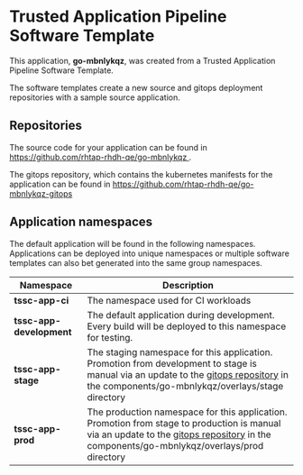 # Trusted Application Pipeline Software Template

This application, **go-mbnlykqz**, was created from a Trusted Application Pipeline Software Template.

The software templates create a new source and gitops deployment repositories with a sample source application. 

## Repositories

The source code for your application can be found in [https://github.com/rhtap-rhdh-qe/go-mbnlykqz ](https://github.com/rhtap-rhdh-qe/go-mbnlykqz ).
 
The gitops repository, which contains the kubernetes manifests for the application can be found in 
[https://github.com/rhtap-rhdh-qe/go-mbnlykqz-gitops ](https://github.com/rhtap-rhdh-qe/go-mbnlykqz-gitops ) 

## Application namespaces 

The default application will be found in the following namespaces. Applications can be deployed into unique namespaces or multiple software templates can also bet generated into the same group namespaces.  

|  Namespace   |  Description   |  
| -------- | -------- |
| **tssc-app-ci** | The namespace used for CI workloads |
| **tssc-app-development** | The default application during development. Every build will be deployed to this namespace for testing. |
| **tssc-app-stage** | The staging namespace for this application. Promotion from development to stage is manual via an update to the [gitops repository](https://github.com/rhtap-rhdh-qe/go-mbnlykqz-gitops ) in the components/go-mbnlykqz/overlays/stage directory |
| **tssc-app-prod** | The production namespace for this application. Promotion from stage to production is manual via an update to the [gitops repository](https://github.com/rhtap-rhdh-qe/go-mbnlykqz-gitops ) in the components/go-mbnlykqz/overlays/prod directory |